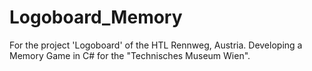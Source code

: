 # Logoboard_Memory
For the project 'Logoboard' of the HTL Rennweg, Austria. Developing a Memory Game in C# for the "Technisches Museum Wien".
